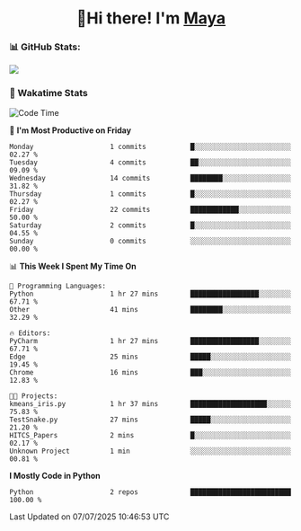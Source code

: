  <h1 align="center">👋Hi there! I'm <a href="https://liumyblog.cn">Maya</a></h1>

### 📊 GitHub Stats:
<p href="https://github.com/anuraghazra/github-readme-stats">
<img align="left" src="https://github-readme-stats.vercel.app/api?username=liumy-lay&show_icons=true&title_color=ffffff&icon_color=ffffff&text_color=ffffff&bg_color=D80835&hide_title=true" />
</p>
<br clear="left"/>

### 🚀 Wakatime Stats
<!--START_SECTION:waka-->
![Code Time](http://img.shields.io/badge/Code%20Time-184%20hrs%2025%20mins-blue)

📅 **I'm Most Productive on Friday** 

```text
Monday                   1 commits           █░░░░░░░░░░░░░░░░░░░░░░░░   02.27 % 
Tuesday                  4 commits           ██░░░░░░░░░░░░░░░░░░░░░░░   09.09 % 
Wednesday                14 commits          ████████░░░░░░░░░░░░░░░░░   31.82 % 
Thursday                 1 commits           █░░░░░░░░░░░░░░░░░░░░░░░░   02.27 % 
Friday                   22 commits          ████████████░░░░░░░░░░░░░   50.00 % 
Saturday                 2 commits           █░░░░░░░░░░░░░░░░░░░░░░░░   04.55 % 
Sunday                   0 commits           ░░░░░░░░░░░░░░░░░░░░░░░░░   00.00 % 
```


📊 **This Week I Spent My Time On** 

```text
💬 Programming Languages: 
Python                   1 hr 27 mins        █████████████████░░░░░░░░   67.71 % 
Other                    41 mins             ████████░░░░░░░░░░░░░░░░░   32.29 % 

🔥 Editors: 
PyCharm                  1 hr 27 mins        █████████████████░░░░░░░░   67.71 % 
Edge                     25 mins             █████░░░░░░░░░░░░░░░░░░░░   19.45 % 
Chrome                   16 mins             ███░░░░░░░░░░░░░░░░░░░░░░   12.83 % 

🐱‍💻 Projects: 
kmeans_iris.py           1 hr 37 mins        ███████████████████░░░░░░   75.83 % 
TestSnake.py             27 mins             █████░░░░░░░░░░░░░░░░░░░░   21.20 % 
HITCS_Papers             2 mins              █░░░░░░░░░░░░░░░░░░░░░░░░   02.17 % 
Unknown Project          1 min               ░░░░░░░░░░░░░░░░░░░░░░░░░   00.81 % 
```

**I Mostly Code in Python** 

```text
Python                   2 repos             █████████████████████████   100.00 % 
```




 Last Updated on 07/07/2025 10:46:53 UTC
<!--END_SECTION:waka-->
